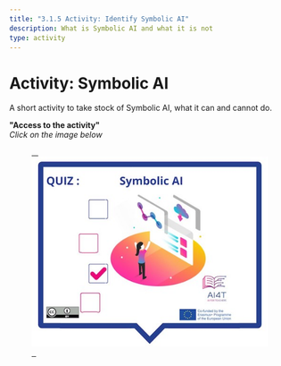 ```yaml
---
title: "3.1.5 Activity: Identify Symbolic AI"
description: What is Symbolic AI and what it is not
type: activity
---
```


# Activity: Symbolic AI

A short activity to take stock of Symbolic AI, what it can and cannot do.

**"Access to the activity"**  
_Click on the image below_

<a href="3-1-5a-activity-what-type-of-ai/3-1-4a-Symbolic-AI.html" target="_blank"><figure> 
  <img src="Images/VisuelQUIZSymbolicAI.jpg" alt="Symbolic AI"/>  
</figure></a>
